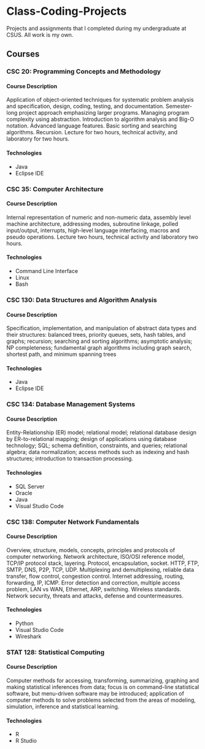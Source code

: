 # Class-Coding-Projects
Projects and assignments that I completed during my undergraduate at CSUS. All work is my own.

## Courses
### CSC 20: Programming Concepts and Methodology
#### Course Description
Application of object-oriented techniques for systematic problem analysis and specification, design, coding, testing, and documentation. Semester-long project approach emphasizing larger programs. Managing program complexity using abstraction. Introduction to algorithm analysis and Big-O notation. Advanced language features. Basic sorting and searching algorithms. Recursion. Lecture for two hours, technical activity, and laboratory for two hours.
#### Technologies
- Java
- Eclipse IDE

### CSC 35: Computer Architecture
#### Course Description
Internal representation of numeric and non-numeric data, assembly level machine architecture, addressing modes, subroutine linkage, polled input/output, interrupts, high-level language interfacing, macros and pseudo operations. Lecture two hours, technical activity and laboratory two hours.
#### Technologies
- Command Line Interface
- Linux
- Bash

### CSC 130: Data Structures and Algorithm Analysis
#### Course Description
Specification, implementation, and manipulation of abstract data types and their structures: balanced trees, priority queues, sets, hash tables, and graphs; recursion; searching and sorting algorithms; asymptotic analysis; NP completeness; fundamental graph algorithms including graph search, shortest path, and minimum spanning trees
#### Technologies
- Java
- Eclipse IDE

### CSC 134: Database Management Systems
#### Course Description
Entity-Relationship (ER) model; relational model; relational database design by ER-to-relational mapping; design of applications using database technology; SQL; schema definition, constraints, and queries; relational algebra; data normalization; access methods such as indexing and hash structures; introduction to transaction processing.
#### Technologies
- SQL Server
- Oracle
- Java
- Visual Studio Code

### CSC 138: Computer Network Fundamentals
#### Course Description
Overview, structure, models, concepts, principles and protocols of computer networking. Network architecture, ISO/OSI reference model, TCP/IP protocol stack, layering. Protocol, encapsulation, socket. HTTP, FTP, SMTP, DNS, P2P, TCP, UDP. Multiplexing and demultiplexing, reliable data transfer, flow control, congestion control. Internet addressing, routing, forwarding, IP, ICMP. Error detection and correction, multiple access problem, LAN vs WAN, Ethernet, ARP, switching. Wireless standards. Network security, threats and attacks, defense and countermeasures.
#### Technologies
- Python
- Visual Studio Code
- Wireshark

### STAT 128: Statistical Computing
#### Course Description
Computer methods for accessing, transforming, summarizing, graphing and making statistical inferences from data; focus is on command-line statistical software, but menu-driven software may be introduced; application of computer methods to solve problems selected from the areas of modeling, simulation, inference and statistical learning.
#### Technologies
- R
- R Studio
